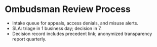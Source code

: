 # Ombudsman Review Process

- Intake queue for appeals, access denials, and misuse alerts.
- SLA: triage in 1 business day; decision in 7.
- Decision record includes precedent link; anonymized transparency report quarterly.
